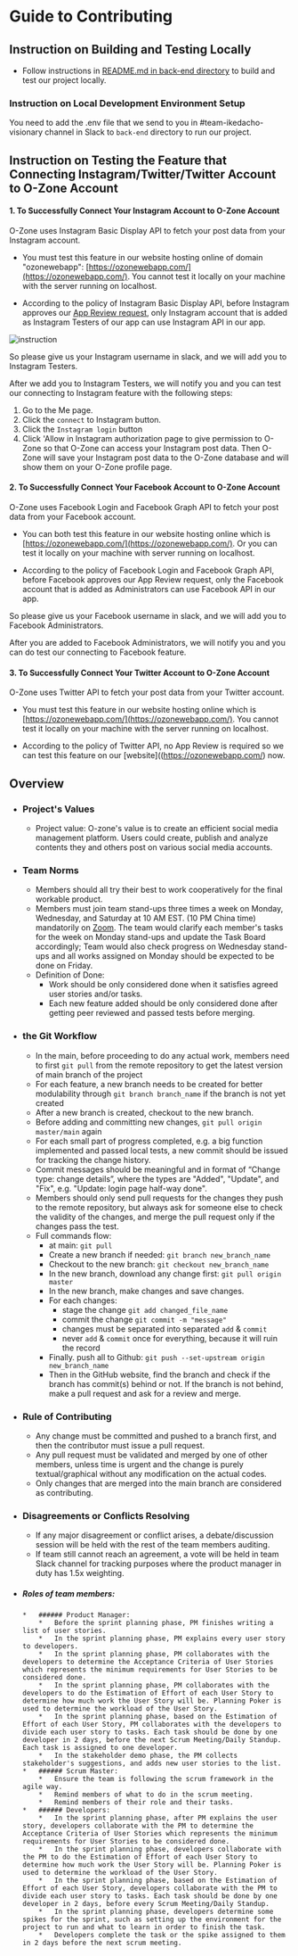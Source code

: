 # Guide to Contributing

## Instruction on Building and Testing Locally

- Follow instructions in [README.md in back-end directory](back-end/README.md) to build and test our project locally.
### Instruction on Local Development Environment Setup

You need to add the .env file that we send to you in #team-ikedacho-visionary channel in Slack to `back-end` directory to run our project. 

## Instruction on Testing the Feature that Connecting Instagram/Twitter/Twitter Account to O-Zone Account
#### 1. To Successfully Connect Your Instagram Account to O-Zone Account

O-Zone uses Instagram Basic Display API to fetch your post data from your Instagram account.

-   You must test this feature in our website hosting online of domain "ozonewebapp": [https://ozonewebapp.com/](https://ozonewebapp.com/). You cannot test it locally on your machine with the server running on localhost.

-   According to the policy of Instagram Basic Display API, before Instagram approves our [App Review request](https://developers.facebook.com/docs/app-review/introduction), only Instagram account that is added as Instagram Testers of our app can use Instagram API in our app.

![instruction](./instruction.png)

So please give us your Instagram username in slack, and we will add you to Instagram Testers.

After we add you to Instagram Testers, we will notify you and you can test our connecting to Instagram feature with the following steps:

1. Go to the Me page.
2. Click the `connect` to Instagram button.
3. Click the `Instagram login` button
4. Click 'Allow in Instagram authorization page to give permission to O-Zone so that O-Zone can access your Instagram post data. Then O-Zone will save your Instagram post data to the O-Zone database and will show them on your O-Zone profile page.

#### 2. To Successfully Connect Your Facebook Account to O-Zone Account

O-Zone uses Facebook Login and Facebook Graph API to fetch your post data from your Facebook account.

-   You can both test this feature in our website hosting online which is [https://ozonewebapp.com/](https://ozonewebapp.com/). Or you can test it locally on your machine with server running on localhost.

-   According to the policy of Facebook Login and Facebook Graph API, before Facebook approves our App Review request, only the Facebook account that is added as Administrators can use Facebook API in our app.

So please give us your Facebook username in slack, and we will add you to Facebook Administrators.

After you are added to Facebook Administrators, we will notify you and you can do test our connecting to Facebook feature.

#### 3. To Successfully Connect Your Twitter Account to O-Zone Account

O-Zone uses Twitter API to fetch your post data from your Twitter account.

-   You must test this feature in our website hosting online which is [https://ozonewebapp.com/](https://ozonewebapp.com/). You cannot test it locally on your machine with the server running on localhost.

-   According to the policy of Twitter API, no App Review is required so we can test this feature on our [website]((https://ozonewebapp.com/) now.

## Overview
*   ### Project's Values
    *   Project value: O-zone's value is to create an efficient social media management platform. Users could create, publish and analyze contents they and others post on various social media accounts. 
*  ### Team Norms
    *   Members should all try their best to work cooperatively for the final workable product. 
    *   Members must join team stand-ups three times a week on Monday, Wednesday, and Saturday at 10 AM EST. (10 PM China time) mandatorily on [Zoom](https://nyu.zoom.us/j/99111537533). The team would clarify each member's tasks for the week on Monday stand-ups and update the Task Board accordingly; Team would also check progress on Wednesday stand-ups and all works assigned on Monday should be expected to be done on Friday.
    *   Definition of Done:
        *   Work should be only considered done when it satisfies agreed user stories and/or tasks. 
        *   Each new feature added should be only considered done after getting peer reviewed and passed tests before merging. 
*   ### the Git Workflow
    *   In the main, before proceeding to do any actual work, members need to first `git pull` from the remote repository to get the latest version of main branch of the project
    *   For each feature, a new branch needs to be created for better modulability through `git branch branch_name` if the branch is not yet created 
    *   After a new branch is created, checkout to the new branch.
    *   Before adding and committing new changes, `git pull origin master/main` again
    *   For each small part of progress completed, e.g. a big function implemented and passed local tests, a new commit should be issued for tracking the change history. 
    *   Commit messages should be meaningful and in format of “Change type: change details”, where the types are "Added", "Update", and "Fix", e.g. "Update: login page half-way done". 
    *   Members should only send pull requests for the changes they push to the remote repository, but always ask for someone else to check the validity of the changes, and merge the pull request only if the changes pass the test. 
    *   Full commands flow:
        *   at main: `git pull`
        *   Create a new branch if needed: `git branch new_branch_name`
        *   Checkout to the new branch: `git checkout new_branch_name`
        *   In the new branch, download any change first: `git pull origin master` 
        *   In the new branch, make changes and save changes. 
        *   For each changes: 
            *   stage the change `git add changed_file_name` 
            *   commit the change `git commit -m "message"`
            *   changes must be separated into separated `add` & `commit`
            *   never `add` & `commit` once for everything, because it will ruin the record
        *   Finally. push all to Github: `git push --set-upstream origin new_branch_name`
        *   Then in the GitHub website, find the branch and check if the branch has commit(s) behind or not. If the branch is not behind, make a pull request and ask for a review and merge. 
*   ### Rule of Contributing
    *   Any change must be committed and pushed to a branch first, and then the contributor must issue a pull request. 
    *   Any pull request must be validated and merged by one of other members, unless time is urgent and the change is purely textual/graphical without any modification on the actual codes. 
    *   Only changes that are merged into the main branch are considered as contributing. 
*   ### Disagreements or Conflicts Resolving
    *   If any major disagreement or conflict arises, a debate/discussion session will be held with the rest of the team members auditing. 
    *   If team still cannot reach an agreement, a vote will be held in team Slack channel for tracking purposes where the product manager in duty has 1.5x weighting. 
*   ##### Roles of team members:
        *   ###### Product Manager: 
            *   Before the sprint planning phase, PM finishes writing a list of user stories.
            *   In the sprint planning phase, PM explains every user story to developers.
            *   In the sprint planning phase, PM collaborates with the developers to determine the Acceptance Criteria of User Stories which represents the minimum requirements for User Stories to be considered done. 
            *   In the sprint planning phase, PM collaborates with the developers to do the Estimation of Effort of each User Story to determine how much work the User Story will be. Planning Poker is used to determine the workload of the User Story.
            *   In the sprint planning phase, based on the Estimation of Effort of each User Story, PM collaborates with the developers to divide each user story to tasks. Each task should be done by one developer in 2 days, before the next Scrum Meeting/Daily Standup. Each task is assigned to one developer. 
            *   In the stakeholder demo phase, the PM collects stakeholder's suggestions, and adds new user stories to the list.
        *   ###### Scrum Master:
            *   Ensure the team is following the scrum framework in the agile way.
            *   Remind members of what to do in the scrum meeting.
            *   Remind members of their role and their tasks.
        *   ###### Developers: 
            *   In the sprint planning phase, after PM explains the user story, developers collaborate with the PM to determine the Acceptance Criteria of User Stories which represents the minimum requirements for User Stories to be considered done. 
            *   In the sprint planning phase, developers collaborate with the PM to do the Estimation of Effort of each User Story to determine how much work the User Story will be. Planning Poker is used to determine the workload of the User Story.
            *   In the sprint planning phase, based on the Estimation of Effort of each User Story, developers collaborate with the PM to divide each user story to tasks. Each task should be done by one developer in 2 days, before every Scrum Meeting/Daily Standup.
            *   In the sprint planning phase, developers determine some spikes for the sprint, such as setting up the environment for the project to run and what to learn in order to finish the task.
            *   Developers complete the task or the spike assigned to them in 2 days before the next scrum meeting.